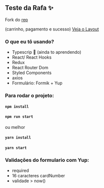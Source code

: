 ##  Teste da Rafa ✨

Fork do [rep](https://github.com/belezanaweb/test-front)

(carrinho, pagamento e sucesso) [Veja o Layout](https://projects.invisionapp.com/prototype/font-test-cji0j0khf005c1t0132358e8k)


### O que eu tô usando?
- Typescrip 🤔 (ainda to aprendendo)
- React/ React Hooks
- Redux 
- React Router Dom
- Styled Components 
- axios
- Formulário: Formik + Yup

### Para rodar o projeto:

#### `npm install`
#### `npm run start`

ou melhor

#### `yarn install`
#### `yarn start`

### Validações do formulario com Yup: 
  - required
  - 16 caracteres cardNumber
  - validade > now()


